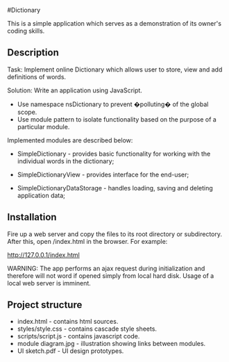 #Dictionary

This is a simple application which serves as a demonstration of its owner's coding skills.

## Description

Task: Implement online Dictionary which allows user to store, view and add definitions of words.

Solution: Write an application using JavaScript.
* Use namespace nsDictionary to prevent �polluting� of the global scope.
* Use module pattern to isolate functionality based on the purpose of a particular module.

Implemented modules are described below:

* SimpleDictionary - provides basic functionality for working with the individual words in the dictionary;

* SimpleDictionaryView - provides interface for the end-user;

* SimpleDictionaryDataStorage - handles loading, saving and deleting application data;

## Installation

Fire up a web server and copy the files to its root directory or subdirectory. After this, open /index.html in the browser. For example:

http://127.0.0.1/index.html

WARNING: The app performs an ajax request during initialization and therefore will not word if opened simply from local hard disk. Usage of a local web server is imminent.

## Project structure

* index.html - contains html sources.
* styles/style.css - contains cascade style sheets.
* scripts/script.js - contains javascript code.
* module diagram.jpg - illustration showing links between modules.
* UI sketch.pdf - UI design prototypes.
